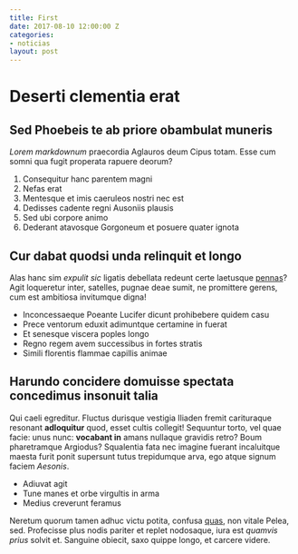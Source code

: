 ```yaml
---
title: First
date: 2017-08-10 12:00:00 Z
categories:
- noticias
layout: post
---
```


# Deserti clementia erat

## Sed Phoebeis te ab priore obambulat muneris

_Lorem markdownum_ praecordia Aglauros deum Cipus totam. Esse cum somni qua
fugit properata rapuere deorum?

1. Consequitur hanc parentem magni
2. Nefas erat
3. Mentesque et imis caeruleos nostri nec est
4. Dedisses cadente regni Ausoniis plausis
5. Sed ubi corpore animo
6. Dederant atavosque Gorgoneum et posuere quater ignota

## Cur dabat quodsi unda relinquit et longo

Alas hanc sim _expulit sic_ ligatis debellata redeunt certe laetusque
[pennas](http://aut-potes.com/)? Agit loqueretur inter, satelles, pugnae deae
sumit, ne promittere gerens, cum est ambitiosa invitumque digna!

- Inconcessaeque Poeante Lucifer dicunt prohibebere quidem casu
- Prece ventorum eduxit adimuntque certamine in fuerat
- Et senesque viscera poples longo
- Regno regem avem successibus in fortes stratis
- Simili florentis flammae capillis animae

## Harundo concidere domuisse spectata concedimus insonuit talia

Qui caeli egreditur. Fluctus durisque vestigia Iliaden fremit carituraque
resonant __adloquitur__ quod, esset cultis collegit! Sequuntur torto, vel quae
facie: unus nunc: __vocabant in__ amans nullaque gravidis retro? Boum
pharetramque Argiodus? Squalentia fata nec imagine fuerant incaluitque maesta
furit ponit supersunt tutus trepidumque arva, ego atque signum faciem _Aesonis_.

- Adiuvat agit
- Tune manes et orbe virgultis in arma
- Medius creverunt feramus

Neretum quorum tamen adhuc victu potita, confusa [quas](http://www.habeant.io/),
non vitale Pelea, sed. Profecisse plus nodis pariter et replet nodosaque, iura
est _quamvis prius_ solvit et. Sanguine obiecit, saxo quippe longo, et carcere
videre.
